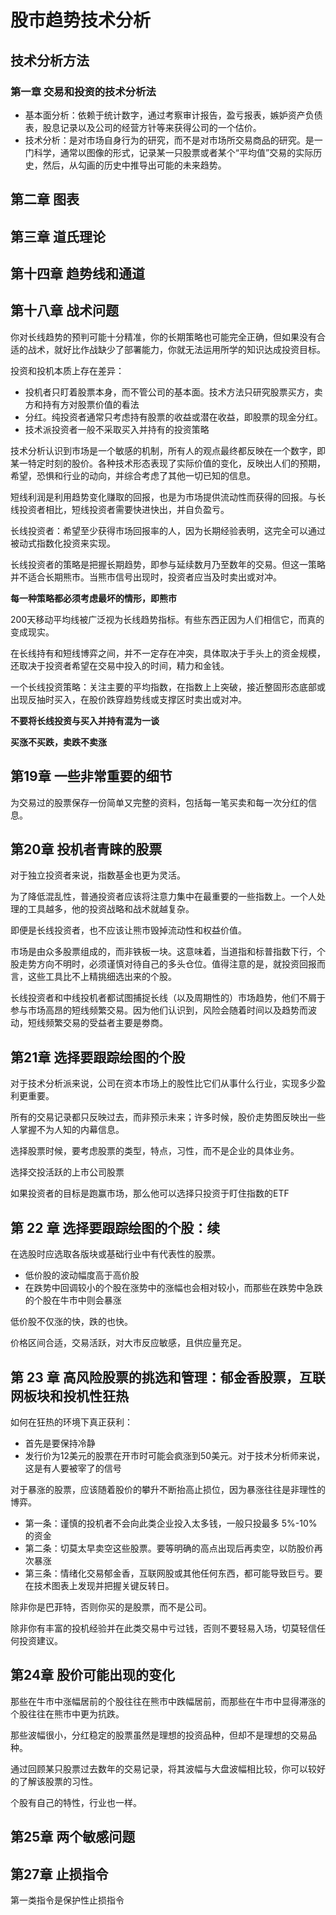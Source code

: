 # 股市趋势技术分析

## 技术分析方法

### 第一章 交易和投资的技术分析法

- 基本面分析：依赖于统计数字，通过考察审计报告，盈亏报表，嫉妒资产负债表，股息记录以及公司的经营方针等来获得公司的一个估价。
- 技术分析：是对市场自身行为的研究，而不是对市场所交易商品的研究。是一门科学，通常以图像的形式，记录某一只股票或者某个“平均值”交易的实际历史，然后，从勾画的历史中推导出可能的未来趋势。



## 第二章 图表





## 第三章 道氏理论





## 第十四章 趋势线和通道





## 第十八章 战术问题

你对长线趋势的预判可能十分精准，你的长期策略也可能完全正确，但如果没有合适的战术，就好比作战缺少了部署能力，你就无法运用所学的知识达成投资目标。

投资和投机本质上存在差异：

- 投机者只盯着股票本身，而不管公司的基本面。技术方法只研究股票买方，卖方和持有方对股票价值的看法
- 分红。纯投资者通常只考虑持有股票的收益或潜在收益，即股票的现金分红。
- 技术派投资者一般不采取买入并持有的投资策略



技术分析认识到市场是一个敏感的机制，所有人的观点最终都反映在一个数字，即某一特定时刻的股价。各种技术形态表现了实际价值的变化，反映出人们的预期，希望，恐惧和行业的动向，并综合考虑了其他一切已知的信息。

短线利润是利用趋势变化赚取的回报，也是为市场提供流动性而获得的回报。与长线投资者相比，短线投资者需要快进快出，并自负盈亏。

长线投资者：希望至少获得市场回报率的人，因为长期经验表明，这完全可以通过被动式指数化投资来实现。

长线投资者的策略是把握长期趋势，即参与延续数月乃至数年的交易。但这一策略并不适合长期熊市。当熊市信号出现时，投资者应当及时卖出或对冲。

**每一种策略都必须考虑最坏的情形，即熊市**

200天移动平均线被广泛视为长线趋势指标。有些东西正因为人们相信它，而真的变成现实。

在长线持有和短线博弈之间，并不一定存在冲突，具体取决于手头上的资金规模，还取决于投资者希望在交易中投入的时间，精力和金钱。

一个长线投资策略：关注主要的平均指数，在指数上上突破，接近整固形态底部或出现反抽时买入，在股价跌穿趋势线或支撑区时卖出或对冲。

**不要将长线投资与买入并持有混为一谈**

**买涨不买跌，卖跌不卖涨**

## 第19章 一些非常重要的细节

为交易过的股票保存一份简单又完整的资料，包括每一笔买卖和每一次分红的信息。



## 第20章 投机者青睐的股票

对于独立投资者来说，指数基金也更为灵活。

为了降低混乱性，普通投资者应该将注意力集中在最重要的一些指数上。一个人处理的工具越多，他的投资战略和战术就越复杂。

即便是长线投资者，也不应该让熊市毁掉流动性和权益价值。

市场是由众多股票组成的，而非铁板一块。这意味着，当道指和标普指数下行，个股走势方向不明时，必须谨慎对待自己的多头仓位。值得注意的是，就投资回报而言，这些工具比不上精挑细选出来的个股。

长线投资者和中线投机者都试图捕捉长线（以及周期性的）市场趋势，他们不屑于参与市场高昂的短线频繁交易。因为他们认识到，风险会随着时间以及趋势而波动，短线频繁交易的受益者主要是劵商。

## 第21章 选择要跟踪绘图的个股

对于技术分析派来说，公司在资本市场上的股性比它们从事什么行业，实现多少盈利更重要。

所有的交易记录都只反映过去，而非预示未来；许多时候，股价走势图反映出一些人掌握不为人知的内幕信息。

选择股票时候，要考虑股票的类型，特点，习性，而不是企业的具体业务。

选择交投活跃的上市公司股票

如果投资者的目标是跑赢市场，那么他可以选择只投资于盯住指数的ETF

## 第 22 章  选择要跟踪绘图的个股：续

在选股时应选取各版块或基础行业中有代表性的股票。

- 低价股的波动幅度高于高价股
- 在跌势中回调较小的个股在涨势中的涨幅也会相对较小，而那些在跌势中急跌的个股在牛市中则会暴涨

低价股不仅涨的快，跌的也快。

价格区间合适，交易活跃，对大市反应敏感，且供应量充足。

## 第 23 章 高风险股票的挑选和管理：郁金香股票，互联网板块和投机性狂热

如何在狂热的环境下真正获利：

- 首先是要保持冷静
- 发行价为12美元的股票在开市时可能会疯涨到50美元。对于技术分析师来说，这是有人要被宰了的信号

对于暴涨的股票，应该随着股价的攀升不断抬高止损位，因为暴涨往往是非理性的博弈。

- 第一条：谨慎的投机者不会向此类企业投入太多钱，一般只投最多 5%-10%的资金
- 第二条：切莫太早卖空这些股票。要等明确的高点出现后再卖空，以防股价再次暴涨
- 第三条：情绪化交易郁金香，互联网股或其他任何东西，都可能导致巨亏。要在技术图表上发现并把握关键反转日。

除非你是巴菲特，否则你买的是股票，而不是公司。

除非你有丰富的投机经验并在此类交易中亏过钱，否则不要轻易入场，切莫轻信任何投资建议。



## 第24章 股价可能出现的变化

那些在牛市中涨幅居前的个股往往在熊市中跌幅居前，而那些在牛市中显得滞涨的个股往往在熊市中更为抗跌。

那些波幅很小，分红稳定的股票虽然是理想的投资品种，但却不是理想的交易品种。

通过回顾某只股票过去数年的交易记录，将其波幅与大盘波幅相比较，你可以较好的了解该股票的习性。

个股有自己的特性，行业也一样。



## 第25章 两个敏感问题





## 第27章 止损指令

第一类指令是保护性止损指令



